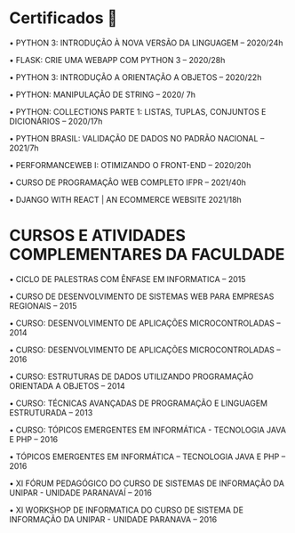 # Certificados :scroll:


• PYTHON 3: INTRODUÇÃO À NOVA VERSÃO DA LINGUAGEM
– 2020/24h

• FLASK: CRIE UMA WEBAPP COM PYTHON 3 – 2020/28h

• PYTHON 3: INTRODUÇÃO A ORIENTAÇÃO A OBJETOS – 2020/22h

• PYTHON: MANIPULAÇÃO DE STRING – 2020/ 7h

• PYTHON: COLLECTIONS PARTE 1: LISTAS, TUPLAS, CONJUNTOS E DICIONÁRIOS – 2020/17h

• PYTHON BRASIL: VALIDAÇÃO DE DADOS NO PADRÃO NACIONAL – 2021/7h

• PERFORMANCEWEB I: OTIMIZANDO O FRONT-END – 2020/20h

• CURSO DE PROGRAMAÇÂO WEB COMPLETO IFPR – 2021/40h

• DJANGO WITH REACT | AN ECOMMERCE WEBSITE 2021/18h


# CURSOS E ATIVIDADES COMPLEMENTARES DA FACULDADE


• CICLO DE PALESTRAS COM ÊNFASE EM INFORMATICA – 2015

• CURSO DE DESENVOLVIMENTO DE SISTEMAS WEB PARA EMPRESAS REGIONAIS – 2015

• CURSO: DESENVOLVIMENTO DE APLICAÇÕES MICROCONTROLADAS – 2014

• CURSO: DESENVOLVIMENTO DE APLICAÇÕES MICROCONTROLADAS – 2016

• CURSO: ESTRUTURAS DE DADOS UTILIZANDO PROGRAMAÇÃO ORIENTADA A OBJETOS – 2014

• CURSO: TÉCNICAS AVANÇADAS DE PROGRAMAÇÃO E LINGUAGEM ESTRUTURADA – 2013

• CURSO: TÓPICOS EMERGENTES EM INFORMÁTICA - TECNOLOGIA JAVA E PHP – 2016

• TÓPICOS EMERGENTES EM INFORMÁTICA – TECNOLOGIA JAVA E PHP – 2016

• XI FÓRUM PEDAGÓGICO DO CURSO DE SISTEMAS DE INFORMAÇÃO DA UNIPAR - UNIDADE PARANAVAÍ – 2016

• XI WORKSHOP DE INFORMATICA DO CURSO DE SISTEMA DE INFORMAÇÃO DA UNIPAR - UNIDADE PARANAVA – 2016
